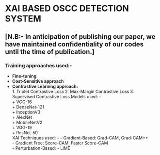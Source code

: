 # **XAI BASED OSCC DETECTION SYSTEM**
## [N.B:- In anticipation of publishing our paper, we have maintained confidentiality of our codes until the time of publication.]

### Training approaches used:- 
* **Fine-tuning**
* **Cost-Sensitive approach**
* **Contrastive Learning approach:**\
            1. Triplet Contrastive Loss
            2. Max-Margin Contrastive Loss
            3. Supervised Contrastive Loss
Models used: -\
            + VGG-16\
            + DenseNet-121\
            + InceptionV3\
            + AlexNet\
            + MobileNetV2\
            + VGG-19\
            + ResNet-50\
XAI Techniques used: -
            - Gradient-Based: Grad-CAM, Grad-CAM++\
            - Gradient Free: Score-CAM, Faster Score-CAM\
            - Perturbation-Based: - LIME
